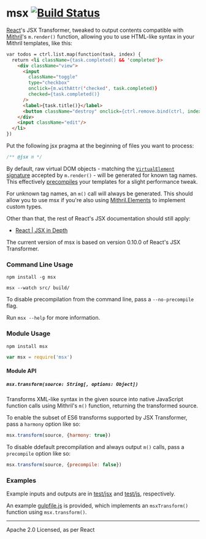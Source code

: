 # msx [![Build Status](https://secure.travis-ci.org/insin/msx.png?branch=master)](http://travis-ci.org/insin/msx)

[React](http://facebook.github.io/react/)'s JSX Transformer, tweaked to output
contents compatible with [Mithril](http://lhorie.github.io/mithril/)'s
`m.render()` function, allowing you to use HTML-like syntax in your Mithril
templates, like this:

```html
var todos = ctrl.list.map(function(task, index) {
  return <li className={task.completed() && 'completed'}>
    <div className="view">
      <input
        className="toggle"
        type="checkbox"
        onclick={m.withAttr('checked', task.completed)}
        checked={task.completed()}
      />
      <label>{task.title()}</label>
      <button className="destroy" onclick={ctrl.remove.bind(ctrl, index)}/>
    </div>
    <input className="edit"/>
  </li>
})
```

Put the following jsx pragma at the beginning of files you want to process:

```javascript
/** @jsx m */
```

By default, raw virtual DOM objects - matching the
[`VirtualElement` signature](http://lhorie.github.io/mithril/mithril.render.html#signature)
accepted by `m.render()` - will be generated for known tag names. This
effectively [precompiles](http://lhorie.github.io/mithril/optimizing-performance.html)
your templates for a slight performance tweak.

For unknown tag names, an `m()` call will always be generated. This should allow
you to use msx if you're also using
[Mithril.Elements](https://github.com/philtoms/mithril.elements) to implement
custom types.

Other than that, the rest of React's JSX documentation should still apply:

* [React | JSX in Depth](http://facebook.github.io/react/docs/jsx-in-depth.html)

The current version of msx is based on version 0.10.0 of React's JSX Transformer.

### Command Line Usage

```
npm install -g msx
```

```
msx --watch src/ build/
```

To disable precompilation from the command line, pass a `--no-precompile` flag.

Run `msx --help` for more information.

### Module Usage

```
npm install msx
```

```javascript
var msx = require('msx')
```

#### Module API

##### `msx.transform(source: String[, options: Object])`

Transforms XML-like syntax in the given source into native JavaScript function
calls using Mithril's `m()` function, returning the transformed source.

To enable the subset of ES6 transforms supported by JSX Transformer, pass a
`harmony` option like so:

```javascript
msx.transform(source, {harmony: true})
```

To disable ddefault precompilation and always output `m()` calls, pass a
`precompile` option like so:

```javascript
msx.transform(source, {precompile: false})
```

### Examples

Example inputs and outputs are in [test/jsx](https://github.com/insin/msx/tree/master/test/jsx)
and [test/js](https://github.com/insin/msx/tree/master/test/js), respectively.

An example [gulpfile.js](https://github.com/insin/msx/blob/master/gulpfile.js) is
provided, which implements an `msxTransform()` function using `msx.transform()`.

---

Apache 2.0 Licensed, as per React
